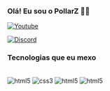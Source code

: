 ### Olá! Eu sou o PollarZ 🐻‍❄️

[![Youtube](https://img.shields.io/badge/YouTube-FF0000?style=for-the-badge&logo=youtube&logoColor=white)](https://www.youtube.com/@polarytb)

[![Discord](https://img.shields.io/badge/Discord-7289DA?style=for-the-badge&logo=discord&logoColor=white)](https://discord.gg/CpGpzttU3X)

### Tecnologias que eu mexo

<div style="display: inline_block"><br/>
  <img align="center" alt="html5" src="https://img.shields.io/badge/HTML5-E34F26?style=for-the-badge&logo=html5&logoColor=white" >
    <img align="center" alt="css3" src="https://img.shields.io/badge/CSS3-1572B6?style=for-the-badge&logo=css3&logoColor=white" >
        <img align="center" alt="html5" src="https://img.shields.io/badge/MariaDB-003545?style=for-the-badge&logo=mariadb&logoColor=white" >
          <img align="center" alt="html5" src="https://img.shields.io/badge/lua-%232C2D72.svg?style=for-the-badge&logo=lua&logoColor=white" >
  </div>
